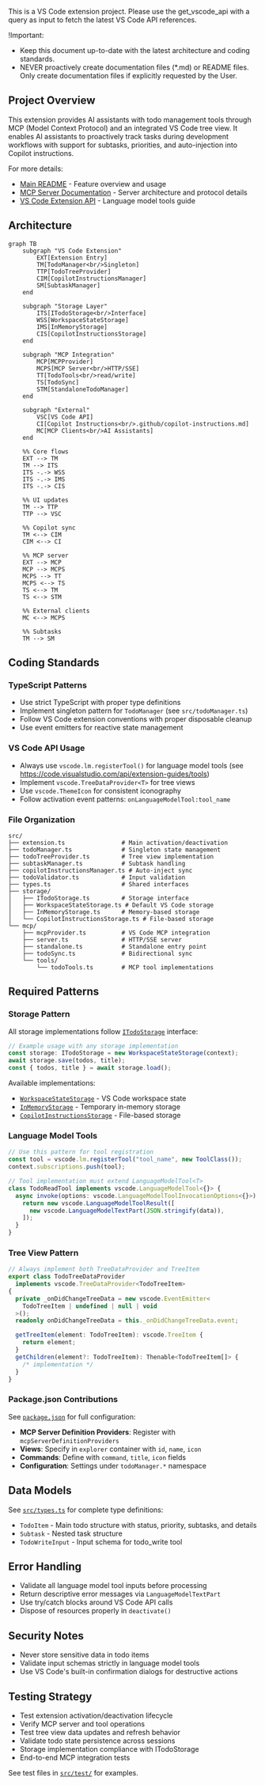 This is a VS Code extension project. Please use the get_vscode_api with a query as input to fetch the latest VS Code API references.

!Important:

- Keep this document up-to-date with the latest architecture and coding standards.
- NEVER proactively create documentation files (\*.md) or README files. Only create documentation files if explicitly requested by the User.

## Project Overview

This extension provides AI assistants with todo management tools through MCP (Model Context Protocol) and an integrated VS Code tree view. It enables AI assistants to proactively track tasks during development workflows with support for subtasks, priorities, and auto-injection into Copilot instructions.

For more details:

- [Main README](../README.md) - Feature overview and usage
- [MCP Server Documentation](../src/mcp/README.md) - Server architecture and protocol details
- [VS Code Extension API](https://code.visualstudio.com/api/extension-guides/tools) - Language model tools guide

## Architecture

```mermaid
graph TB
    subgraph "VS Code Extension"
        EXT[Extension Entry]
        TM[TodoManager<br/>Singleton]
        TTP[TodoTreeProvider]
        CIM[CopilotInstructionsManager]
        SM[SubtaskManager]
    end

    subgraph "Storage Layer"
        ITS[ITodoStorage<br/>Interface]
        WSS[WorkspaceStateStorage]
        IMS[InMemoryStorage]
        CIS[CopilotInstructionsStorage]
    end

    subgraph "MCP Integration"
        MCP[MCPProvider]
        MCPS[MCP Server<br/>HTTP/SSE]
        TT[TodoTools<br/>read/write]
        TS[TodoSync]
        STM[StandaloneTodoManager]
    end

    subgraph "External"
        VSC[VS Code API]
        CI[Copilot Instructions<br/>.github/copilot-instructions.md]
        MC[MCP Clients<br/>AI Assistants]
    end

    %% Core flows
    EXT --> TM
    TM --> ITS
    ITS -.-> WSS
    ITS -.-> IMS
    ITS -.-> CIS

    %% UI updates
    TM --> TTP
    TTP --> VSC

    %% Copilot sync
    TM <--> CIM
    CIM <--> CI

    %% MCP server
    EXT --> MCP
    MCP --> MCPS
    MCPS --> TT
    MCPS <--> TS
    TS <--> TM
    TS <--> STM

    %% External clients
    MC <--> MCPS

    %% Subtasks
    TM --> SM
```

## Coding Standards

### TypeScript Patterns

- Use strict TypeScript with proper type definitions
- Implement singleton pattern for `TodoManager` (see `src/todoManager.ts`)
- Follow VS Code extension conventions with proper disposable cleanup
- Use event emitters for reactive state management

### VS Code API Usage

- Always use `vscode.lm.registerTool()` for language model tools (see https://code.visualstudio.com/api/extension-guides/tools)
- Implement `vscode.TreeDataProvider<T>` for tree views
- Use `vscode.ThemeIcon` for consistent iconography
- Follow activation event patterns: `onLanguageModelTool:tool_name`

### File Organization

```
src/
├── extension.ts                # Main activation/deactivation
├── todoManager.ts              # Singleton state management
├── todoTreeProvider.ts         # Tree view implementation
├── subtaskManager.ts           # Subtask handling
├── copilotInstructionsManager.ts # Auto-inject sync
├── todoValidator.ts            # Input validation
├── types.ts                    # Shared interfaces
├── storage/
│   ├── ITodoStorage.ts         # Storage interface
│   ├── WorkspaceStateStorage.ts # Default VS Code storage
│   ├── InMemoryStorage.ts      # Memory-based storage
│   └── CopilotInstructionsStorage.ts # File-based storage
└── mcp/
    ├── mcpProvider.ts          # VS Code MCP integration
    ├── server.ts               # HTTP/SSE server
    ├── standalone.ts           # Standalone entry point
    ├── todoSync.ts             # Bidirectional sync
    └── tools/
        └── todoTools.ts        # MCP tool implementations
```

## Required Patterns

### Storage Pattern

All storage implementations follow [`ITodoStorage`](../src/storage/ITodoStorage.ts) interface:

```typescript
// Example usage with any storage implementation
const storage: ITodoStorage = new WorkspaceStateStorage(context);
await storage.save(todos, title);
const { todos, title } = await storage.load();
```

Available implementations:

- [`WorkspaceStateStorage`](../src/storage/WorkspaceStateStorage.ts) - VS Code workspace state
- [`InMemoryStorage`](../src/storage/InMemoryStorage.ts) - Temporary in-memory storage
- [`CopilotInstructionsStorage`](../src/storage/CopilotInstructionsStorage.ts) - File-based storage

### Language Model Tools

```typescript
// Use this pattern for tool registration
const tool = vscode.lm.registerTool("tool_name", new ToolClass());
context.subscriptions.push(tool);

// Tool implementation must extend LanguageModelTool<T>
class TodoReadTool implements vscode.LanguageModelTool<{}> {
  async invoke(options: vscode.LanguageModelToolInvocationOptions<{}>) {
    return new vscode.LanguageModelToolResult([
      new vscode.LanguageModelTextPart(JSON.stringify(data)),
    ]);
  }
}
```

### Tree View Pattern

```typescript
// Always implement both TreeDataProvider and TreeItem
export class TodoTreeDataProvider
  implements vscode.TreeDataProvider<TodoTreeItem>
{
  private _onDidChangeTreeData = new vscode.EventEmitter<
    TodoTreeItem | undefined | null | void
  >();
  readonly onDidChangeTreeData = this._onDidChangeTreeData.event;

  getTreeItem(element: TodoTreeItem): vscode.TreeItem {
    return element;
  }
  getChildren(element?: TodoTreeItem): Thenable<TodoTreeItem[]> {
    /* implementation */
  }
}
```

### Package.json Contributions

See [`package.json`](../package.json) for full configuration:

- **MCP Server Definition Providers**: Register with `mcpServerDefinitionProviders`
- **Views**: Specify in `explorer` container with `id`, `name`, `icon`
- **Commands**: Define with `command`, `title`, `icon` fields
- **Configuration**: Settings under `todoManager.*` namespace

## Data Models

See [`src/types.ts`](../src/types.ts) for complete type definitions:

- `TodoItem` - Main todo structure with status, priority, subtasks, and details
- `Subtask` - Nested task structure
- `TodoWriteInput` - Input schema for todo_write tool

## Error Handling

- Validate all language model tool inputs before processing
- Return descriptive error messages via `LanguageModelTextPart`
- Use try/catch blocks around VS Code API calls
- Dispose of resources properly in `deactivate()`

## Security Notes

- Never store sensitive data in todo items
- Validate input schemas strictly in language model tools
- Use VS Code's built-in confirmation dialogs for destructive actions

## Testing Strategy

- Test extension activation/deactivation lifecycle
- Verify MCP server and tool operations
- Test tree view data updates and refresh behavior
- Validate todo state persistence across sessions
- Storage implementation compliance with ITodoStorage
- End-to-end MCP integration tests

See test files in [`src/test/`](../src/test/) for examples.
